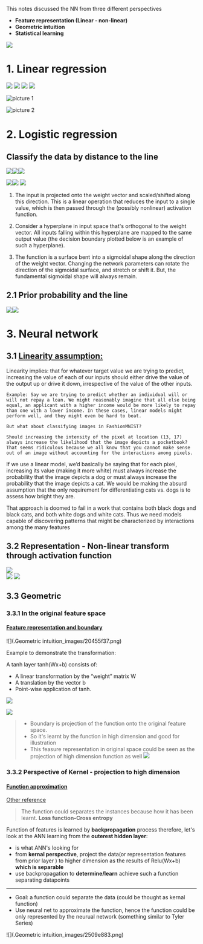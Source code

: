 This notes discussed the NN from three different perspectives

- **Feature representation (Linear - non-linear)**
- **Geometric intuition**
- **Statistical learning**


![](.Neural_net_work_images/fa25f84b.png)

# 1. Linear regression
![](.Neural_net_work_images/606b2866.png)
![](.Neural_net_work_images/175201d6.png)
![](.Neural_net_work_images/270f5bf5.png)
![](.Neural_net_work_images/c75556be.png)

![picture 1](../../images/a4576f84b140f840baa39243f911e2616379bf76f21fb9d4fe88ed9e3ae5dd18.jpg)  

![picture 2](../../images/960da22eee12f7570431c03f2812e3aae3ac637fb72d4518ba7399a1baa40368.png)  

# 2. Logistic regression

## Classify the data by distance to the line

![](.Neural_net_work_images/498b7559.png)![](.Neural_net_work_images/f3147230.png)![](.Neural_net_work_images/e7c01cfb.png)

![](.Neural_net_work_images/8c45874f.png)![](.Neural_net_work_images/58141733.png)
![](.Neural_net_work_images/5eba48ea.png)


1.	The input is projected onto the weight vector and scaled/shifted along this direction. This is a linear operation that reduces the input to a single value, which is then passed through the (possibly nonlinear) activation function.

2.	Consider a hyperplane in input space that's orthogonal to the weight vector. All inputs falling within this hyperplane are mapped to the same output value (the decision boundary plotted below is an example of such a hyperplane). 

3.	The function is a surface bent into a sigmoidal shape along the direction of the weight vector. Changing the network parameters can rotate the direction of the sigmoidal surface, and stretch or shift it. But, the fundamental sigmoidal shape will always remain.

## 2.1 Prior probability and the line
![](.Neural_net_work_images/5214ece0.png)![](.Neural_net_work_images/70a922a4.png)

# 3. Neural network
## 3.1 [Linearity assumption:](http://d2l.ai/chapter_multilayer-perceptrons/mlp.html)


Linearity implies: that for whatever target value we are trying to predict, increasing the value of each of our inputs should either drive the value of the output up or drive it down, irrespective of the value of the other inputs.

    Example: Say we are trying to predict whether an individual will or will not repay a loan. We might reasonably imagine that all else being equal, an applicant with a higher income would be more likely to repay than one with a lower income. In these cases, linear models might perform well, and they might even be hard to beat.

    But what about classifying images in FashionMNIST? 
    
    Should increasing the intensity of the pixel at location (13, 17) always increase the likelihood that the image depicts a pocketbook? That seems ridiculous because we all know that you cannot make sense out of an image without accounting for the interactions among pixels.

If we use a linear model, we’d basically be saying that for each pixel, increasing its value (making it more white) 
must always increase the probability that the image depicts a dog or 
must always increase the probability that the image depicts a cat. 
We would be making the absurd assumption that the only requirement for 
differentiating cats vs. dogs is to assess how bright they are. 

That approach is doomed to fail in a work that contains both black dogs and black cats, 
and both white dogs and white cats. Thus we need models capable of discovering patterns 
that might be characterized by interactions among the many features

## 3.2 Representation - Non-linear transform through activation function
![](.Neural_net_work_images/bb8fd916.png)  
![](.Neural_net_work_images/b123a8c2.png)
![](.Neural_net_work_images/0e93135d.png)

## 3.3 Geometric
### 3.3.1 In the original feature space

#### [Feature representation and boundary](https://colah.github.io/posts/2014-03-NN-Manifolds-Topology/)
![](.Geometric intuition_images/20455f37.png)

Example to demonstrate the transformation:  

A tanh layer tanh(Wx+b) consists of:
- A linear transformation by the “weight” matrix W
- A translation by the vector b
- Point-wise application of tanh.

![](https://colah.github.io/posts/2014-03-NN-Manifolds-Topology/img/1layer.gif)

![](https://colah.github.io/posts/2014-03-NN-Manifolds-Topology/img/spiral.1-2.2-2-2-2-2-2.gif)


>- Boundary is projection of the function onto the original feature space. 
>- So it's learnt by the function in high dimension and good for illustration
>- This feasure representation in original space could be seen as the projection 
of high dimension function as well
![](.Neural_net_work_images/42fc6263.png)

### 3.3.2 Perspective of Kernel - projection to high dimension
#### [Function approximation](https://towardsdatascience.com/representation-power-of-neural-networks-8e99a383586) 
[Other reference](http://neuralnetworksanddeeplearning.com/chap4.html)
> The function could separates the instances because how it has been learnt. **Loss function-Cross entropy**

Function of features is learned by **backpropagation** process therefore, 
let's look at the ANN learning from the **outerest hidden layer**:
- is what ANN's looking for 
- from **kernal perspective**, project the data(or representation features from prior layer ) 
to higher dimension as the results of Relu(Wx+b) **which is separable**
- use backpropagation to **determine/learn** achieve such a function separating datapoints
---
- Goal: a function could separate the data (could be thought as kernal function)
- Use neural net to approximate the function, hence the function could be only represented by
the neurual network (something similar to Tyler Series)


![](.Geometric intuition_images/2509e883.png)